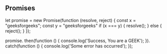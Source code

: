 ## Promises
let promise = new Promise(function (resolve, reject) {
	const x = "geeksforgeeks";
	const y = "geeksforgeeks"
	if (x === y) {
		resolve();
	} else {
		reject();
	}
});

promise.
	then(function () {
		console.log('Success, You are a GEEK');
	}).
	catch(function () {
		console.log('Some error has occurred');
	});
